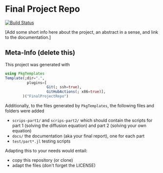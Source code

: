 # Final Project Repo

[![Build Status](https://github.com/eth-vaw-glaciology/FinalProjectRepo.jl/actions/workflows/CI.yml/badge.svg?branch=master)](https://github.com/eth-vaw-glaciology/FinalProjectRepo.jl/actions/workflows/CI.yml?query=branch%3Amaster)


[Add some short info here about the project, an abstract in a sense,
and link to the documentation.]

## Meta-Info (delete this)

This project was generated with
```julia
using PkgTemplates
Template(;dir=".",
          plugins=[
                   Git(; ssh=true),
                   GitHubActions(; x86=true)],
        )("FinalProjectRepo")
```
Additionally, to the files generated by `PkgTemplates`, the following
files and folders were added
- `scrips-part1/` and `scrips-part2/` which should contain the scripts
  for part 1 (solving the diffusion equation) and part 2 (solving your
  own equation)
- `docs/` the documentation (aka your final report), one for each part
- `test/part*.jl` testing scripts

Adapting this to your needs would entail:
- copy this repository (or clone)
- adapt the files (don't forget the LICENSE)
